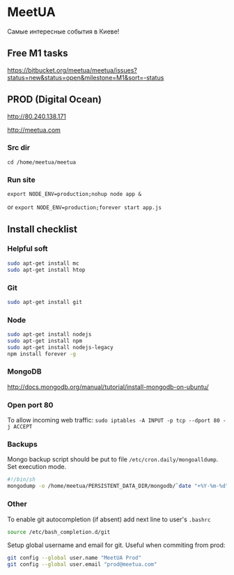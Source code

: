 # MeetUA
Самые интересные события в Киеве!

## Free M1 tasks
https://bitbucket.org/meetua/meetua/issues?status=new&status=open&milestone=M1&sort=-status

## PROD (Digital Ocean)

http://80.240.138.171

http://meetua.com

### Src dir

`cd /home/meetua/meetua`

### Run site

`export NODE_ENV=production;nohup node app &`

or
`export NODE_ENV=production;forever start app.js`

## Install checklist

### Helpful soft

```sh
sudo apt-get install mc
sudo apt-get install htop
```

### Git

```sh
sudo apt-get install git
```

### Node

```sh
sudo apt-get install nodejs
sudo apt-get install npm
sudo apt-get install nodejs-legacy
npm install forever -g
```

### MongoDB

http://docs.mongodb.org/manual/tutorial/install-mongodb-on-ubuntu/

### Open port 80

To allow incoming web traffic:
`sudo iptables -A INPUT -p tcp --dport 80 -j ACCEPT`

### Backups

Mongo backup script should be put to file `/etc/cron.daily/mongoalldump`. Set execution mode.

```sh
#!/bin/sh
mongodump -o /home/meetua/PERSISTENT_DATA_DIR/mongodb/`date "+%Y-%m-%d"
```

### Other

To enable git autocompletion (if absent) add next line to user's `.bashrc`
```sh
source /etc/bash_completion.d/git
```

Setup global username and email for git. Useful when commiting from prod:
```sh
git config --global user.name "MeetUA Prod"
git config --global user.email "prod@meetua.com"
```